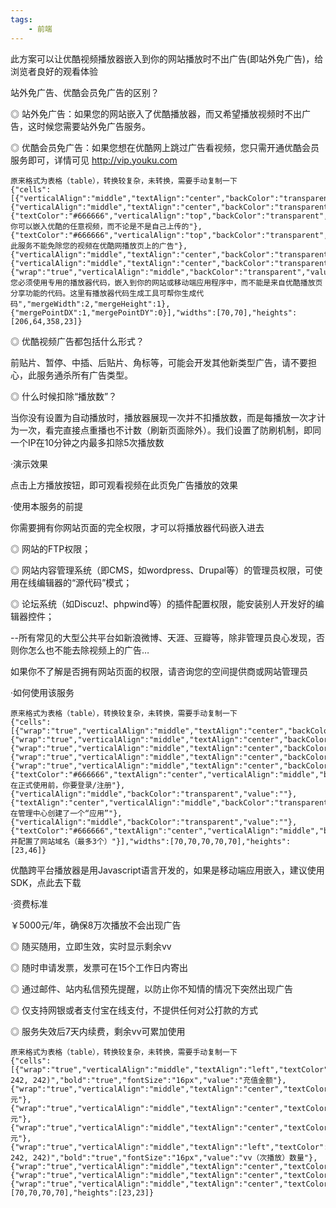 ```yaml
---
tags:
    - 前端
---
```


此方案可以让优酷视频播放器嵌入到你的网站播放时不出广告(即站外免广告)，给浏览者良好的观看体验

站外免广告、优酷会员免广告的区别？

◎ 站外免广告：如果您的网站嵌入了优酷播放器，而又希望播放视频时不出广告，这时候您需要站外免广告服务。

◎ 优酷会员免广告：如果您想在优酷网上跳过广告看视频，您只需开通优酷会员服务即可，详情可见 http://vip.youku.com





```
原来格式为表格（table），转换较复杂，未转换，需要手动复制一下
{"cells":[{"verticalAlign":"middle","textAlign":"center","backColor":"transparent","value":""},{"verticalAlign":"middle","textAlign":"center","backColor":"transparent","value":""},{"textColor":"#666666","verticalAlign":"top","backColor":"transparent","value":"·你可以嵌入优酷的任意视频，而不论是不是自己上传的"},{"textColor":"#666666","verticalAlign":"top","backColor":"transparent","value":"·此服务不能免除您的视频在优酷网播放页上的广告"},{"verticalAlign":"middle","textAlign":"center","backColor":"transparent","value":""},{"verticalAlign":"middle","textAlign":"center","backColor":"transparent","value":""},{"wrap":"true","verticalAlign":"middle","backColor":"transparent","value":"·您必须使用专用的播放器代码，嵌入到你的网站或移动端应用程序中，而不能是来自优酷播放页分享功能的代码。这里有播放器代码生成工具可帮你生成代码","mergeWidth":2,"mergeHeight":1},{"mergePointDX":1,"mergePointDY":0}],"widths":[70,70],"heights":[206,64,358,23]}
```

◎ 优酷视频广告都包括什么形式？

前贴片、暂停、中插、后贴片、角标等，可能会开发其他新类型广告，请不要担心，此服务通杀所有广告类型。

◎ 什么时候扣除“播放数”？

当你没有设置为自动播放时，播放器展现一次并不扣播放数，而是每播放一次才计为一次，看完直接点重播也不计数（刷新页面除外）。我们设置了防刷机制，即同一个IP在10分钟之内最多扣除5次播放数

·演示效果

点击上方播放按钮，即可观看视频在此页免广告播放的效果

·使用本服务的前提

你需要拥有你网站页面的完全权限，才可以将播放器代码嵌入进去

◎ 网站的FTP权限；

◎ 网站内容管理系统（即CMS，如wordpress、Drupal等）的管理员权限，可使用在线编辑器的“源代码”模式；

◎ 论坛系统（如Discuz!、phpwind等）的插件配置权限，能安装别人开发好的编辑器控件；

--所有常见的大型公共平台如新浪微博、天涯、豆瓣等，除非管理员良心发现，否则你怎么也不能去除视频上的广告…

如果你不了解是否拥有网站页面的权限，请咨询您的空间提供商或网站管理员

·如何使用该服务

```
原来格式为表格（table），转换较复杂，未转换，需要手动复制一下
{"cells":[{"wrap":"true","verticalAlign":"middle","textAlign":"center","backColor":"transparent","value":""},{"wrap":"true","verticalAlign":"middle","textAlign":"center","backColor":"transparent","value":""},{"wrap":"true","verticalAlign":"middle","textAlign":"center","backColor":"transparent","value":""},{"wrap":"true","verticalAlign":"middle","textAlign":"center","backColor":"transparent","value":""},{"wrap":"true","verticalAlign":"middle","textAlign":"center","backColor":"transparent","value":""},{"textColor":"#666666","textAlign":"center","verticalAlign":"middle","backColor":"transparent","value":"·在正式使用前，你要登录/注册"},{"verticalAlign":"middle","backColor":"transparent","value":""},{"textAlign":"center","verticalAlign":"middle","backColor":"transparent","value":"·在管理中心创建了一个“应用”"},{"verticalAlign":"middle","backColor":"transparent","value":""},{"textColor":"#666666","textAlign":"center","verticalAlign":"middle","backColor":"transparent","value":"·并配置了网站域名（最多3个）"}],"widths":[70,70,70,70,70],"heights":[23,46]}
```

优酷跨平台播放器是用Javascript语言开发的，如果是移动端应用嵌入，建议使用SDK，点此去下载

·资费标准

￥5000元/年，确保8万次播放不会出现广告

◎ 随买随用，立即生效，实时显示剩余vv

◎ 随时申请发票，发票可在15个工作日内寄出

◎ 通过邮件、站内私信预先提醒，以防止你不知情的情况下突然出现广告

◎ 仅支持网银或者支付宝在线支付，不提供任何对公打款的方式

◎ 服务失效后7天内续费，剩余vv可累加使用

```
原来格式为表格（table），转换较复杂，未转换，需要手动复制一下
{"cells":[{"wrap":"true","verticalAlign":"middle","textAlign":"left","textColor":"#4290d2","backColor":"rgb(242, 242, 242)","bold":"true","fontSize":"16px","value":"充值金额"},{"wrap":"true","verticalAlign":"middle","textAlign":"center","textColor":"#4290d2","backColor":"transparent","fontSize":"16px","value":"5,000元"},{"wrap":"true","verticalAlign":"middle","textAlign":"center","textColor":"#4290d2","backColor":"transparent","fontSize":"16px","value":"11,000元"},{"wrap":"true","verticalAlign":"middle","textAlign":"center","textColor":"#4290d2","backColor":"transparent","fontSize":"16px","value":"23,000元"},{"wrap":"true","verticalAlign":"middle","textAlign":"left","textColor":"#4290d2","backColor":"rgb(242, 242, 242)","bold":"true","fontSize":"16px","value":"vv（次播放）数量"},{"wrap":"true","verticalAlign":"middle","textAlign":"center","textColor":"#4290d2","backColor":"transparent","fontSize":"16px","value":"80,000vv"},{"wrap":"true","verticalAlign":"middle","textAlign":"center","textColor":"#4290d2","backColor":"transparent","fontSize":"16px","value":"200,000vv"},{"wrap":"true","verticalAlign":"middle","textAlign":"center","textColor":"#4290d2","backColor":"transparent","fontSize":"16px","value":"500,000vv"}],"widths":[70,70,70,70],"heights":[23,23]}
```



